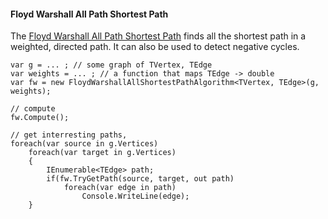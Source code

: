 #### Floyd Warshall All Path Shortest Path

The [Floyd Warshall All Path Shortest Path](http://en.wikipedia.org/wiki/Floyd-Warshall_algorithm) finds all the shortest path in a weighted, directed path. It can also be used to detect negative cycles.

```
var g = ... ; // some graph of TVertex, TEdge
var weights = ... ; // a function that maps TEdge -> double
var fw = new FloydWarshallAllShortestPathAlgorithm<TVertex, TEdge>(g, weights);

// compute
fw.Compute();

// get interresting paths,
foreach(var source in g.Vertices)
    foreach(var target in g.Vertices)
    {
        IEnumerable<TEdge> path;
        if(fw.TryGetPath(source, target, out path)
            foreach(var edge in path)
                Console.WriteLine(edge);
    }
```

